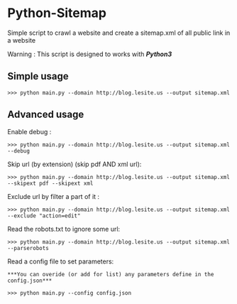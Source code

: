 Python-Sitemap
==============
Simple script to crawl a website and create a sitemap.xml of all public link in a website

Warning : This script is designed to works with ***Python3***

Simple usage
------------
	>>> python main.py --domain http://blog.lesite.us --output sitemap.xml

Advanced usage
--------------

Enable debug :

	>>> python main.py --domain http://blog.lesite.us --output sitemap.xml --debug

Skip url (by extension) (skip pdf AND xml url):

	>>> python main.py --domain http://blog.lesite.us --output sitemap.xml --skipext pdf --skipext xml 

Exclude url by filter a part of it :

	>>> python main.py --domain http://blog.lesite.us --output sitemap.xml --exclude "action=edit"

Read the robots.txt to ignore some url:

	>>> python main.py --domain http://blog.lesite.us --output sitemap.xml --parserobots

Read a config file to set parameters:

	***You can overide (or add for list) any parameters define in the config.json***

	>>> python main.py --config config.json
